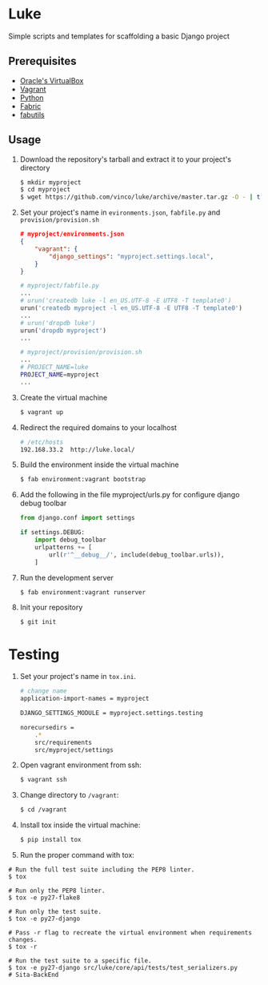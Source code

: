 # Luke
Simple scripts and templates for scaffolding a basic Django project


## Prerequisites
+ [Oracle's VirtualBox](https://www.virtualbox.org/)
+ [Vagrant](http://www.vagrantup.com/)
+ [Python](http://www.python.org/)
+ [Fabric](http://www.fabfile.org/)
+ [fabutils](https://github.com/vinco/fabutils)


## Usage
1. Download the repository's tarball and extract it to your project's directory

    ```bash
    $ mkdir myproject
    $ cd myproject
    $ wget https://github.com/vinco/luke/archive/master.tar.gz -O - | tar -xz --strip 1
    ```

2. Set your project's name in `evironments.json`, `fabfile.py` and `provision/provision.sh`

    ```json
    # myproject/environments.json
    {
        "vagrant": {
            "django_settings": "myproject.settings.local",
        }
    }
    ```

    ```python
    # myproject/fabfile.py
    ...
    # urun('createdb luke -l en_US.UTF-8 -E UTF8 -T template0')
    urun('createdb myproject -l en_US.UTF-8 -E UTF8 -T template0')
    ... 
    # urun('dropdb luke')
    urun('dropdb myproject')
    ...
    ```

    ```bash
    # myproject/provision/provision.sh
    ...
    # PROJECT_NAME=luke
    PROJECT_NAME=myproject
    ...
    ```

3. Create the virtual machine

    ```bash
    $ vagrant up
    ```
4. Redirect the required domains to your localhost
    ```bash
    # /etc/hosts
    192.168.33.2  http://luke.local/
    ```

5. Build the environment inside the virtual machine
    
    ```bash
    $ fab environment:vagrant bootstrap
    ```

6. Add the following in the file myproject/urls.py for configure django debug toolbar

    ```python
    from django.conf import settings

    if settings.DEBUG:
        import debug_toolbar
        urlpatterns += [
            url(r'^__debug__/', include(debug_toolbar.urls)),
        ]
    ```

7. Run the development server
    
    ```bash
    $ fab environment:vagrant runserver
    ```

8. Init your repository

    ```bash
    $ git init
    ```


# Testing

1. Set your project's name in `tox.ini`.
    
    ```bash
    # change name
    application-import-names = myproject

    DJANGO_SETTINGS_MODULE = myproject.settings.testing

    norecursedirs =
        .*
        src/requirements
        src/myproject/settings
    ```

1. Open vagrant environment from ssh:
    ```bash
    $ vagrant ssh
    ```

2. Change directory to `/vagrant`:
    ```bash
    $ cd /vagrant
    ```

3. Install tox inside the virtual machine:
    ```bash
    $ pip install tox
    ```

4. Run the proper command with tox:

```
# Run the full test suite including the PEP8 linter.
$ tox

# Run only the PEP8 linter.
$ tox -e py27-flake8

# Run only the test suite.
$ tox -e py27-django

# Pass -r flag to recreate the virtual environment when requirements changes.
$ tox -r

# Run the test suite to a specific file.
$ tox -e py27-django src/luke/core/api/tests/test_serializers.py
# Sita-BackEnd
